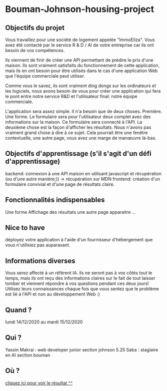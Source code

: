 # Bouman-Johnson-housing-project

## Objectifs du projet

Vous travaillez pour une société de logement appelée "ImmoEliza". Vous avez été contacté par le service R & D / AI de votre entreprise car ils ont besoin de vos compétences.

Ils viennent de finir de créer une API permettant de prédire le prix d'une maison. Ils sont vraiment satisfaits du fonctionnement de cette application, mais ils en ont besoin pour être utilisés dans le cas d'une application Web que l'équipe commerciale peut utiliser.

Comme vous le savez, ils sont vraiment ding dongs sur les ordinateurs et les logiciels, nous avons besoin de vous pour créer une application qui fera le pont entre notre service R&D et l'utilisateur final: notre équipe commerciale.

L'application sera assez simple. Il n'a besoin que de deux choses. Première. Une forme. Le formulaire sera pour l'utilisateur deux complet avec des informations sur la maison. Ce formulaire sera connecté à l'API. La deuxième chose est la façon d'afficher les résultats. Nous n'avons pas vraiment grand chose à dire à ce sujet. Cela pourrait être une fenêtre contextuelle, une autre page, vous avez une marge de manœuvre là-bas.

## Objectifs d'apprentissage (s'il s'agit d'un défi d'apprentissage)

backend: connexion à une API maison en utilisant javascript et récupération (ou d'une autre manière;)) -> récupération sur MDN
frontend: création d'un formulaire convivial et d'une page de résultats claire.

## Fonctionnalités indispensables

Une forme
Affichage des résultats
une autre page
apparaitre
...

## Nice to have

déployez votre application à l'aide d'un fournisseur d'hébergement que vous n'utilisiez pas auparavant.

## Informations diverses

Vous serez affecté à un référent IA. ils ne seront pas à vos côtés tout le temps, mais ils ont reçu des informations claires sur le fait de tout laisser tomber et viennent répondre à vos questions pendant ces deux jours! Utilisez leurs connaissances chaque fois que vous sentez que le problème est lié à l'API et non au développement Web :)

## Quand ?
  
lundi 14/12/2020 au mardi 15/12/2020

## Qui ?

Yassin Makrai : web developer junior section johnson 5.25
Saba : stagiaire en AI section bouman

## Où ?

[cliquez ici pour voir le résultat ^^](http://google.be)
